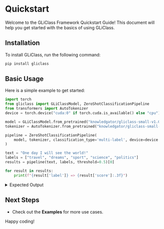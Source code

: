 # Quickstart

Welcome to the GLiClass Framework Quickstart Guide! This document will help you get started with the basics of using GLiClass.


## Installation

To install GLiClass, run the following command:

```bash
pip install gliclass
```

## Basic Usage

Here is a simple example to get started:

```python
import torch
from gliclass import GLiClassModel, ZeroShotClassificationPipeline
from transformers import AutoTokenizer
device = torch.device("cuda:0" if torch.cuda.is_available() else "cpu")

model = GLiClassModel.from_pretrained("knowledgator/gliclass-small-v1.0")
tokenizer = AutoTokenizer.from_pretrained("knowledgator/gliclass-small-v1.0")

pipeline = ZeroShotClassificationPipeline(
    model, tokenizer, classification_type='multi-label', device=device
)

text = "One day I will see the world!"
labels = ["travel", "dreams", "sport", "science", "politics"]
results = pipeline(text, labels, threshold=0.5)[0]

for result in results:
    print(f"{result['label']} => {result['score']:.3f}")
```
<details>
    <summary>Expected Output</summary>
    ```bash  
    travel => 1.000  
    dreams => 1.000  
    sport => 1.000  
    science => 1.000  
    politics => 0.817  
    ```
</details>

## Next Steps

- Check out the **Examples** for more use cases.

Happy coding!